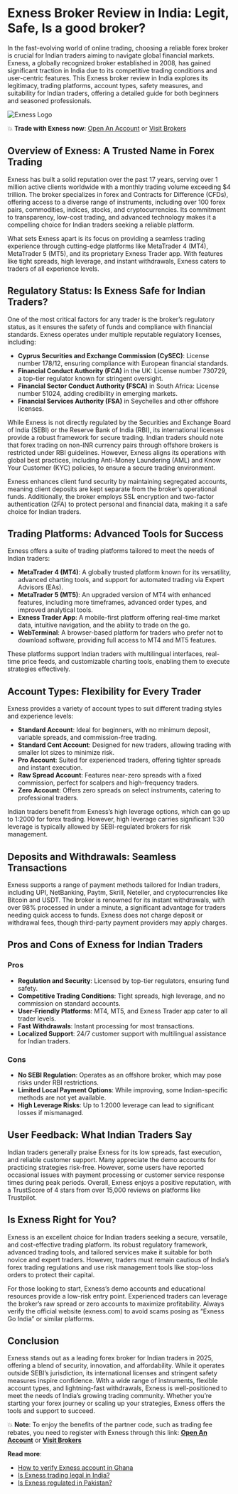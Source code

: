 # Exness Broker Review in India: Legit, Safe, Is a good broker?

In the fast-evolving world of online trading, choosing a reliable forex broker is crucial for Indian traders aiming to navigate global financial markets. Exness, a globally recognized broker established in 2008, has gained significant traction in India due to its competitive trading conditions and user-centric features. This Exness broker review in India explores its legitimacy, trading platforms, account types, safety measures, and suitability for Indian traders, offering a detailed guide for both beginners and seasoned professionals.

![Exness Logo](https://d3dpet1g0ty5ed.cloudfront.net/EN_15_years_of_trading_800x800.png)

💥 **Trade with Exness now**: [Open An Account](https://one.exnesstrack.org/boarding/sign-up/a/89rj8di4n7) or [Visit Brokers](https://one.exnesstrack.org/a/89rj8di4n7)

## Overview of Exness: A Trusted Name in Forex Trading

Exness has built a solid reputation over the past 17 years, serving over 1 million active clients worldwide with a monthly trading volume exceeding $4 trillion. The broker specializes in forex and Contracts for Difference (CFDs), offering access to a diverse range of instruments, including over 100 forex pairs, commodities, indices, stocks, and cryptocurrencies. Its commitment to transparency, low-cost trading, and advanced technology makes it a compelling choice for Indian traders seeking a reliable platform.

What sets Exness apart is its focus on providing a seamless trading experience through cutting-edge platforms like MetaTrader 4 (MT4), MetaTrader 5 (MT5), and its proprietary Exness Trader app. With features like tight spreads, high leverage, and instant withdrawals, Exness caters to traders of all experience levels.

## Regulatory Status: Is Exness Safe for Indian Traders?

One of the most critical factors for any trader is the broker’s regulatory status, as it ensures the safety of funds and compliance with financial standards. Exness operates under multiple reputable regulatory licenses, including:

- **Cyprus Securities and Exchange Commission (CySEC)**: License number 178/12, ensuring compliance with European financial standards.
- **Financial Conduct Authority (FCA)** in the UK: License number 730729, a top-tier regulator known for stringent oversight.
- **Financial Sector Conduct Authority (FSCA)** in South Africa: License number 51024, adding credibility in emerging markets.
- **Financial Services Authority (FSA)** in Seychelles and other offshore licenses.

While Exness is not directly regulated by the Securities and Exchange Board of India (SEBI) or the Reserve Bank of India (RBI), its international licenses provide a robust framework for secure trading. Indian traders should note that forex trading on non-INR currency pairs through offshore brokers is restricted under RBI guidelines. However, Exness aligns its operations with global best practices, including Anti-Money Laundering (AML) and Know Your Customer (KYC) policies, to ensure a secure trading environment.

Exness enhances client fund security by maintaining segregated accounts, meaning client deposits are kept separate from the broker’s operational funds. Additionally, the broker employs SSL encryption and two-factor authentication (2FA) to protect personal and financial data, making it a safe choice for Indian traders.

## Trading Platforms: Advanced Tools for Success

Exness offers a suite of trading platforms tailored to meet the needs of Indian traders:

- **MetaTrader 4 (MT4)**: A globally trusted platform known for its versatility, advanced charting tools, and support for automated trading via Expert Advisors (EAs).
- **MetaTrader 5 (MT5)**: An upgraded version of MT4 with enhanced features, including more timeframes, advanced order types, and improved analytical tools.
- **Exness Trader App**: A mobile-first platform offering real-time market data, intuitive navigation, and the ability to trade on the go.
- **WebTerminal**: A browser-based platform for traders who prefer not to download software, providing full access to MT4 and MT5 features.

These platforms support Indian traders with multilingual interfaces, real-time price feeds, and customizable charting tools, enabling them to execute strategies effectively.

## Account Types: Flexibility for Every Trader

Exness provides a variety of account types to suit different trading styles and experience levels:

- **Standard Account**: Ideal for beginners, with no minimum deposit, variable spreads, and commission-free trading.
- **Standard Cent Account**: Designed for new traders, allowing trading with smaller lot sizes to minimize risk.
- **Pro Account**: Suited for experienced traders, offering tighter spreads and instant execution.
- **Raw Spread Account**: Features near-zero spreads with a fixed commission, perfect for scalpers and high-frequency traders.
- **Zero Account**: Offers zero spreads on select instruments, catering to professional traders.

Indian traders benefit from Exness’s high leverage options, which can go up to 1:2000 for forex trading. However, high leverage carries significant 1:30 leverage is typically allowed by SEBI-regulated brokers for risk management.

## Deposits and Withdrawals: Seamless Transactions

Exness supports a range of payment methods tailored for Indian traders, including UPI, NetBanking, Paytm, Skrill, Neteller, and cryptocurrencies like Bitcoin and USDT. The broker is renowned for its instant withdrawals, with over 98% processed in under a minute, a significant advantage for traders needing quick access to funds. Exness does not charge deposit or withdrawal fees, though third-party payment providers may apply charges.

## Pros and Cons of Exness for Indian Traders

### Pros
- **Regulation and Security**: Licensed by top-tier regulators, ensuring fund safety.
- **Competitive Trading Conditions**: Tight spreads, high leverage, and no commission on standard accounts.
- **User-Friendly Platforms**: MT4, MT5, and Exness Trader app cater to all trader levels.
- **Fast Withdrawals**: Instant processing for most transactions.
- **Localized Support**: 24/7 customer support with multilingual assistance for Indian traders.

### Cons
- **No SEBI Regulation**: Operates as an offshore broker, which may pose risks under RBI restrictions.
- **Limited Local Payment Options**: While improving, some Indian-specific methods are not yet available.
- **High Leverage Risks**: Up to 1:2000 leverage can lead to significant losses if mismanaged.

## User Feedback: What Indian Traders Say

Indian traders generally praise Exness for its low spreads, fast execution, and reliable customer support. Many appreciate the demo accounts for practicing strategies risk-free. However, some users have reported occasional issues with payment processing or customer service response times during peak periods. Overall, Exness enjoys a positive reputation, with a TrustScore of 4 stars from over 15,000 reviews on platforms like Trustpilot.

## Is Exness Right for You?

Exness is an excellent choice for Indian traders seeking a secure, versatile, and cost-effective trading platform. Its robust regulatory framework, advanced trading tools, and tailored services make it suitable for both novice and expert traders. However, traders must remain cautious of India’s forex trading regulations and use risk management tools like stop-loss orders to protect their capital.

For those looking to start, Exness’s demo accounts and educational resources provide a low-risk entry point. Experienced traders can leverage the broker’s raw spread or zero accounts to maximize profitability. Always verify the official website (exness.com) to avoid scams posing as “Exness Go India” or similar platforms.

## Conclusion

Exness stands out as a leading forex broker for Indian traders in 2025, offering a blend of security, innovation, and affordability. While it operates outside SEBI’s jurisdiction, its international licenses and stringent safety measures inspire confidence. With a wide range of instruments, flexible account types, and lightning-fast withdrawals, Exness is well-positioned to meet the needs of India’s growing trading community. Whether you’re starting your forex journey or scaling up your strategies, Exness offers the tools and support to succeed.

💥 **Note**: To enjoy the benefits of the partner code, such as trading fee rebates, you need to register with Exness through this link: **[Open An Account](https://one.exnesstrack.org/boarding/sign-up/a/89rj8di4n7)** or **[Visit Brokers](https://one.exnesstrack.org/a/89rj8di4n7)**

**Read more**:
- [How to verify Exness account in Ghana](https://github.com/AlexMic9/Exness/blob/main/How%20to%20Verify%20Exness%20Account%20in%20Ghana%3A%20A%20Step-by-Step%20Guide.md)
- [Is Exness trading legal in India?](https://github.com/AlexMic9/Exness/blob/main/Is%20Exness%20Trading%20Legal%20in%20India%3F%20A%20Comprehensive%20Guide%20for%20Traders.md)
- [Is Exness regulated in Pakistan?](https://github.com/AlexMic9/Exness/blob/main/Is%20Exness%20Regulated%20in%20Pakistan%3F%20A%20Comprehensive%20Review.md)
